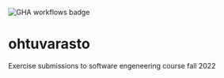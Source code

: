 ![GHA workflows badge](https://github.com/seppaemi/ohtuvarasto/workflows/CI/badge.svg)
# ohtuvarasto
Exercise submissions to software engeneering course fall 2022
